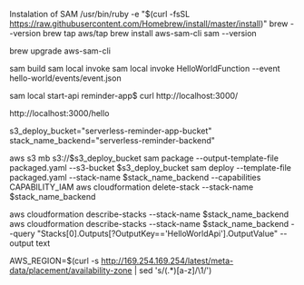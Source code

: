 Instalation of SAM
/usr/bin/ruby -e "$(curl -fsSL https://raw.githubusercontent.com/Homebrew/install/master/install)"
brew --version
brew tap aws/tap
brew install aws-sam-cli
sam --version

brew upgrade aws-sam-cli

sam build
sam local invoke
sam local invoke HelloWorldFunction --event hello-world/events/event.json

sam local start-api
reminder-app$ curl http://localhost:3000/

http://localhost:3000/hello

s3_deploy_bucket="serverless-reminder-app-bucket"
stack_name_backend="serverless-reminder-backend"

aws s3 mb s3://$s3_deploy_bucket
sam package --output-template-file packaged.yaml --s3-bucket $s3_deploy_bucket
sam deploy --template-file packaged.yaml --stack-name $stack_name_backend --capabilities CAPABILITY_IAM
aws cloudformation delete-stack --stack-name $stack_name_backend

aws cloudformation describe-stacks --stack-name $stack_name_backend
aws cloudformation describe-stacks --stack-name $stack_name_backend --query "Stacks[0].Outputs[?OutputKey=='HelloWorldApi'].OutputValue" --output text

 
AWS_REGION=$(curl -s http://169.254.169.254/latest/meta-data/placement/availability-zone | sed 's/\(.*\)[a-z]/\1/')
